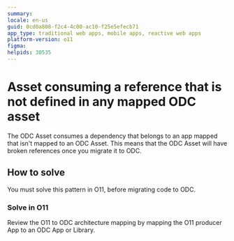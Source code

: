 ```yaml
---
summary: 
locale: en-us
guid: 0cd0a808-f2c4-4c00-ac10-f25e5efecb71
app_type: traditional web apps, mobile apps, reactive web apps
platform-version: o11
figma:
helpids: 30535
---
```

# Asset consuming a reference that is not defined in any mapped ODC asset

The ODC Asset consumes a dependency that belongs to an app mapped that isn't mapped to an ODC Asset.
This means that the ODC Asset will have broken references once you migrate it to ODC.

## How to solve

You must solve this pattern in O11, before migrating code to ODC.

### Solve in O11

Review the O11 to ODC architecture mapping by mapping the O11 producer App to an ODC App or Library.
